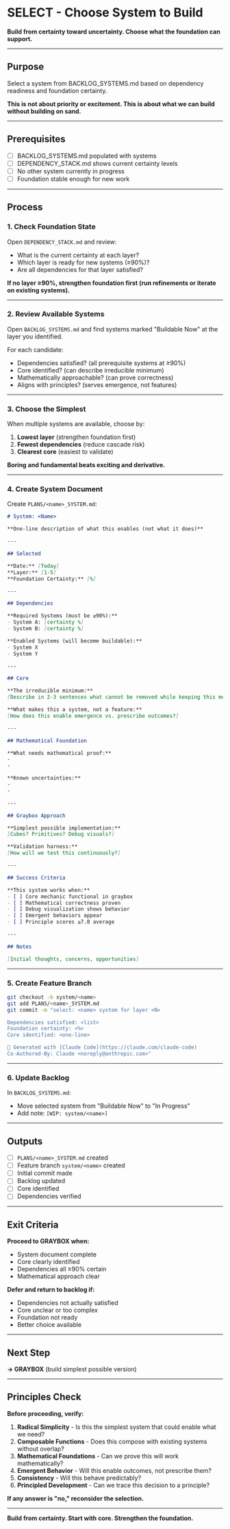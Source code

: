 # SELECT - Choose System to Build

**Build from certainty toward uncertainty. Choose what the foundation can support.**

---

## Purpose

Select a system from BACKLOG_SYSTEMS.md based on dependency readiness and foundation certainty.

**This is not about priority or excitement. This is about what we can build without building on sand.**

---

## Prerequisites

- [ ] BACKLOG_SYSTEMS.md populated with systems
- [ ] DEPENDENCY_STACK.md shows current certainty levels
- [ ] No other system currently in progress
- [ ] Foundation stable enough for new work

---

## Process

### 1. Check Foundation State

Open `DEPENDENCY_STACK.md` and review:
- What is the current certainty at each layer?
- Which layer is ready for new systems (≥90%)?
- Are all dependencies for that layer satisfied?

**If no layer ≥90%, strengthen foundation first (run refinements or iterate on existing systems).**

---

### 2. Review Available Systems

Open `BACKLOG_SYSTEMS.md` and find systems marked "Buildable Now" at the layer you identified.

For each candidate:
- Dependencies satisfied? (all prerequisite systems at ≥90%)
- Core identified? (can describe irreducible minimum)
- Mathematically approachable? (can prove correctness)
- Aligns with principles? (serves emergence, not features)

---

### 3. Choose the Simplest

When multiple systems are available, choose by:
1. **Lowest layer** (strengthen foundation first)
2. **Fewest dependencies** (reduce cascade risk)
3. **Clearest core** (easiest to validate)

**Boring and fundamental beats exciting and derivative.**

---

### 4. Create System Document

Create `PLANS/<name>_SYSTEM.md`:

```markdown
# System: <Name>

**One-line description of what this enables (not what it does)**

---

## Selected

**Date:** [Today]
**Layer:** [1-5]
**Foundation Certainty:** [%]

---

## Dependencies

**Required Systems (must be ≥90%):**
- System A: [certainty %]
- System B: [certainty %]

**Enabled Systems (will become buildable):**
- System X
- System Y

---

## Core

**The irreducible minimum:**
[Describe in 2-3 sentences what cannot be removed while keeping this meaningful]

**What makes this a system, not a feature:**
[How does this enable emergence vs. prescribe outcomes?]

---

## Mathematical Foundation

**What needs mathematical proof:**
-
-

**Known uncertainties:**
-
-

---

## Graybox Approach

**Simplest possible implementation:**
[Cubes? Primitives? Debug visuals?]

**Validation harness:**
[How will we test this continuously?]

---

## Success Criteria

**This system works when:**
- [ ] Core mechanic functional in graybox
- [ ] Mathematical correctness proven
- [ ] Debug visualization shows behavior
- [ ] Emergent behaviors appear
- [ ] Principle scores ≥7.0 average

---

## Notes

[Initial thoughts, concerns, opportunities]
```

---

### 5. Create Feature Branch

```bash
git checkout -b system/<name>
git add PLANS/<name>_SYSTEM.md
git commit -m "select: <name> system for layer <N>

Dependencies satisfied: <list>
Foundation certainty: <%>
Core identified: <one-line>

🤖 Generated with [Claude Code](https://claude.com/claude-code)
Co-Authored-By: Claude <noreply@anthropic.com>"
```

---

### 6. Update Backlog

In `BACKLOG_SYSTEMS.md`:
- Move selected system from "Buildable Now" to "In Progress"
- Add note: `[WIP: system/<name>]`

---

## Outputs

- [ ] `PLANS/<name>_SYSTEM.md` created
- [ ] Feature branch `system/<name>` created
- [ ] Initial commit made
- [ ] Backlog updated
- [ ] Core identified
- [ ] Dependencies verified

---

## Exit Criteria

**Proceed to GRAYBOX when:**
- System document complete
- Core clearly identified
- Dependencies all ≥90% certain
- Mathematical approach clear

**Defer and return to backlog if:**
- Dependencies not actually satisfied
- Core unclear or too complex
- Foundation not ready
- Better choice available

---

## Next Step

**→ GRAYBOX** (build simplest possible version)

---

## Principles Check

**Before proceeding, verify:**

1. **Radical Simplicity** - Is this the simplest system that could enable what we need?
2. **Composable Functions** - Does this compose with existing systems without overlap?
3. **Mathematical Foundations** - Can we prove this will work mathematically?
4. **Emergent Behavior** - Will this enable outcomes, not prescribe them?
5. **Consistency** - Will this behave predictably?
6. **Principled Development** - Can we trace this decision to a principle?

**If any answer is "no," reconsider the selection.**

---

**Build from certainty. Start with core. Strengthen the foundation.**
